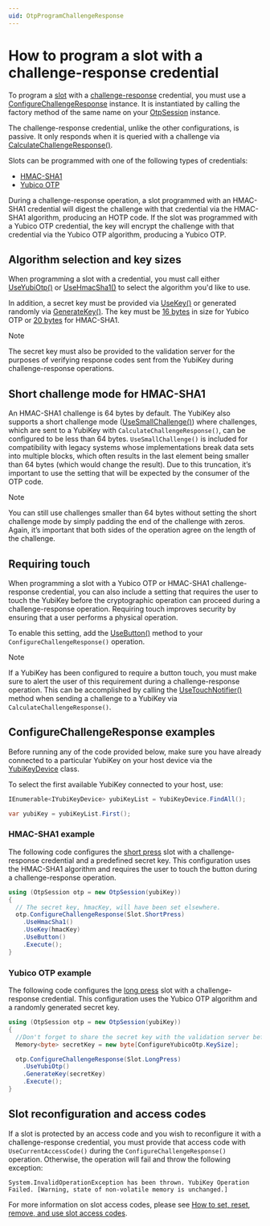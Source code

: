```yaml
---
uid: OtpProgramChallengeResponse
---
```


<!-- Copyright 2021 Yubico AB

Licensed under the Apache License, Version 2.0 (the "License");
you may not use this file except in compliance with the License.
You may obtain a copy of the License at

    http://www.apache.org/licenses/LICENSE-2.0

Unless required by applicable law or agreed to in writing, software
distributed under the License is distributed on an "AS IS" BASIS,
WITHOUT WARRANTIES OR CONDITIONS OF ANY KIND, either express or implied.
See the License for the specific language governing permissions and
limitations under the License. -->

# How to program a slot with a challenge-response credential

To program a [slot](xref:OtpSlots) with a [challenge-response](xref:OtpChallengeResponse) credential, you must use
a [ConfigureChallengeResponse](xref:Yubico.YubiKey.Otp.Operations.ConfigureChallengeResponse) instance. It is
instantiated by calling the factory method of the same name on your [OtpSession](xref:Yubico.YubiKey.Otp.OtpSession)
instance.

The challenge-response credential, unlike the other configurations, is passive. It only responds when it is queried with
a challenge via [CalculateChallengeResponse()](xref:OtpCalcChallengeResponseCode).

Slots can be programmed with one of the following types of credentials:

- [HMAC-SHA1](https://datatracker.ietf.org/doc/html/rfc2104)
- [Yubico OTP](xref:OtpYubicoOtp)

During a challenge-response operation, a slot programmed with an HMAC-SHA1 credential will digest the challenge with
that credential via the HMAC-SHA1 algorithm, producing an HOTP code. If the slot was programmed with a Yubico OTP
credential, the key will encrypt the challenge with that credential via the Yubico OTP algorithm, producing a Yubico
OTP.

## Algorithm selection and key sizes

When programming a slot with a credential, you must call
either [UseYubiOtp()](xref:Yubico.YubiKey.Otp.Operations.ConfigureChallengeResponse.UseYubiOtp)
or [UseHmacSha1()](xref:Yubico.YubiKey.Otp.Operations.ConfigureChallengeResponse.UseHmacSha1) to select the algorithm
you'd like to use.

In addition, a secret key must be provided
via [UseKey()](xref:Yubico.YubiKey.Otp.Operations.ConfigureChallengeResponse.UseKey%28System.ReadOnlyMemory%7BSystem.Byte%7D%29)
or generated randomly
via [GenerateKey()](xref:Yubico.YubiKey.Otp.Operations.ConfigureChallengeResponse.GenerateKey%28System.Memory%7BSystem.Byte%7D%29).
The key must be [16 bytes](xref:Yubico.YubiKey.Otp.Operations.ConfigureChallengeResponse.YubiOtpKeySize) in size for
Yubico OTP or [20 bytes](xref:Yubico.YubiKey.Otp.Operations.ConfigureChallengeResponse.HmacSha1KeySize) for HMAC-SHA1.

> [!NOTE]
> The secret key must also be provided to the validation server for the purposes of verifying response codes sent from
> the YubiKey during challenge-response operations.

## Short challenge mode for HMAC-SHA1

An HMAC-SHA1 challenge is 64 bytes by default. The YubiKey also supports a short challenge
mode ([UseSmallChallenge()](xref:Yubico.YubiKey.Otp.Operations.ConfigureChallengeResponse.UseSmallChallenge%28System.Boolean%29))
where challenges, which are sent to a YubiKey with ``CalculateChallengeResponse()``, can be configured to be less than
64 bytes. ``UseSmallChallenge()`` is included for compatibility with legacy systems whose implementations break data
sets into multiple blocks, which often results in the last element being smaller than 64 bytes (which would change the
result). Due to this truncation, it’s important to use the setting that will be expected by the consumer of the OTP
code.

> [!NOTE]
> You can still use challenges smaller than 64 bytes without setting the short challenge mode by simply padding the end
> of the challenge with zeros. Again, it’s important that both sides of the operation agree on the length of the
> challenge.

## Requiring touch

When programming a slot with a Yubico OTP or HMAC-SHA1 challenge-response credential, you can also include a setting
that requires the user to touch the YubiKey before the cryptographic operation can proceed during a challenge-response
operation. Requiring touch improves security by ensuring that a user performs a physical operation.

To enable this setting, add
the [UseButton()](xref:Yubico.YubiKey.Otp.Operations.ConfigureChallengeResponse.UseButton(System.Boolean)) method to
your ``ConfigureChallengeResponse()`` operation.

> [!NOTE]
> If a YubiKey has been configured to require a button touch, you must make sure to alert the user of this requirement
> during a challenge-response operation. This can be accomplished by calling
> the [UseTouchNotifier()](xref:Yubico.YubiKey.Otp.Operations.CalculateChallengeResponse.UseTouchNotifier(System.Action))
> method when sending a challenge to a YubiKey via ``CalculateChallengeResponse()``.

## ConfigureChallengeResponse examples

Before running any of the code provided below, make sure you have already connected to a particular YubiKey on your host
device via the [YubiKeyDevice](xref:Yubico.YubiKey.YubiKeyDevice) class.

To select the first available YubiKey connected to your host, use:

```C#
IEnumerable<IYubiKeyDevice> yubiKeyList = YubiKeyDevice.FindAll();

var yubiKey = yubiKeyList.First();
```

### HMAC-SHA1 example

The following code configures the [short press](xref:Yubico.YubiKey.Otp.Slot.ShortPress) slot with a challenge-response
credential and a predefined secret key. This configuration uses the HMAC-SHA1 algorithm and requires the user to touch
the button during a challenge-response operation.

```C#
using (OtpSession otp = new OtpSession(yubiKey))
{
  // The secret key, hmacKey, will have been set elsewhere.
  otp.ConfigureChallengeResponse(Slot.ShortPress)
    .UseHmacSha1()
    .UseKey(hmacKey)
    .UseButton()
    .Execute();
}
```

### Yubico OTP example

The following code configures the [long press](xref:Yubico.YubiKey.Otp.Slot.LongPress) slot with a challenge-response
credential. This configuration uses the Yubico OTP algorithm and a randomly generated secret key.

```C#
using (OtpSession otp = new OtpSession(yubiKey))
{
  //Don't forget to share the secret key with the validation server before clearing it from memory.
  Memory<byte> secretKey = new byte[ConfigureYubicoOtp.KeySize];

  otp.ConfigureChallengeResponse(Slot.LongPress)
    .UseYubiOtp()
    .GenerateKey(secretKey)
    .Execute();
}
```

## Slot reconfiguration and access codes

If a slot is protected by an access code and you wish to reconfigure it with a challenge-response credential, you must
provide that access code with ``UseCurrentAccessCode()`` during the ``ConfigureChallengeResponse()`` operation.
Otherwise, the operation will fail and throw the following exception:

```System.InvalidOperationException has been thrown. YubiKey Operation Failed. [Warning, state of non-volatile memory is unchanged.]```

For more information on slot access codes, please
see [How to set, reset, remove, and use slot access codes](xref:OtpSlotAccessCodes).

